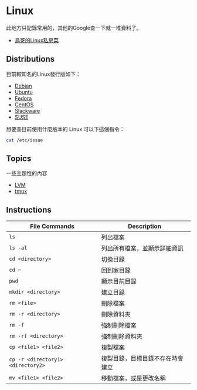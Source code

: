 Linux
=====

此地方只記錄常用的，其他的Google查一下就一堆資料了。

* [鳥哥的Linux私房菜](http://linux.vbird.org/)

Distributions
-------------

目前較知名的Linux發行版如下：

* [Debian](http://www.debian.org/)
* [Ubuntu](http://www.ubuntu.com/)
* [Fedora](https://fedoraproject.org/)
* [CentOS](http://www.centos.org/)
* [Slackware](http://www.slackware.com/)
* [SUSE](https://www.suse.com/)

想要查目前使用什麼版本的 Linux 可以下這個指令：

```bash
cat /etc/issue
```

Topics
------

一些主題性的內容

* [LVM](lvm.md)
* [tmux](tmux.md)

Instructions
------------

|  File Commands  |  Description  |
|  -------------  |  -----------  |
| `ls` | 列出檔案 |
| `ls -al` | 列出所有檔案，並顯示詳細資訊 |
| `cd <directory>` | 切換目錄 |
| `cd ~` | 回到家目錄 |
| `pwd` | 顯示目前目錄 |
| `mkdir <directory>` | 建立目錄 |
| `rm <file>` | 刪除檔案 |
| `rm -r <directory>` | 刪除資料夾 |
| `rm -f` | 強制刪除檔案 |
| `rm -rf <directory>` | 強制刪除資料夾 |
| `cp <file1> <file2>` | 複製檔案 |
| `cp -r <directory1> <directory2>` | 複製目錄，目標目錄不存在時會建立 |
| `mv <file1> <file2>` | 移動檔案，或是更改名稱 |
